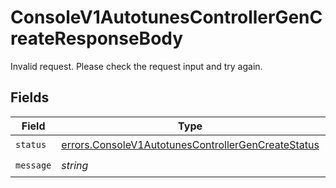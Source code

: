 # ConsoleV1AutotunesControllerGenCreateResponseBody

Invalid request. Please check the request input and try again.


## Fields

| Field                                                                                                                    | Type                                                                                                                     | Required                                                                                                                 | Description                                                                                                              |
| ------------------------------------------------------------------------------------------------------------------------ | ------------------------------------------------------------------------------------------------------------------------ | ------------------------------------------------------------------------------------------------------------------------ | ------------------------------------------------------------------------------------------------------------------------ |
| `status`                                                                                                                 | [errors.ConsoleV1AutotunesControllerGenCreateStatus](../../models/errors/consolev1autotunescontrollergencreatestatus.md) | :heavy_check_mark:                                                                                                       | N/A                                                                                                                      |
| `message`                                                                                                                | *string*                                                                                                                 | :heavy_check_mark:                                                                                                       | N/A                                                                                                                      |